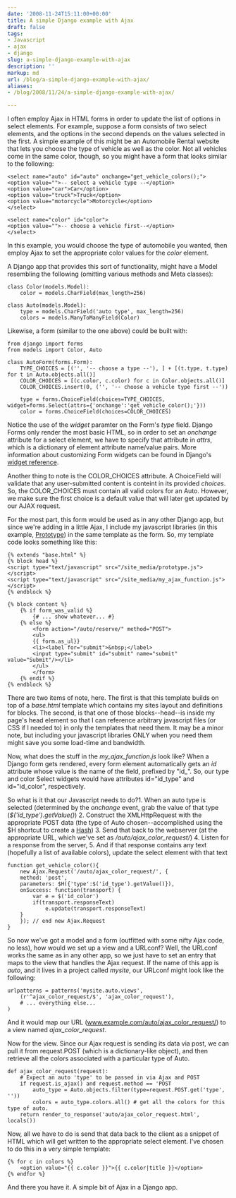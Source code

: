 ```yaml
---
date: '2008-11-24T15:11:00+00:00'
title: A simple Django example with Ajax
draft: false
tags:
- Javascript
- ajax
- django
slug: a-simple-django-example-with-ajax
description: ''
markup: md
url: /blog/a-simple-django-example-with-ajax/
aliases:
- /blog/2008/11/24/a-simple-django-example-with-ajax/

---
```


I often employ Ajax in HTML forms in order to update the list of options in select elements. For example, suppose a form consists of two select elements, and the options in the second depends on the values selected in the first. A simple example of this might be an Automobile Rental website that lets you choose the type of vehicle as well as the color. Not all vehicles come in the same color, though, so you might have a form that looks similar to the following:


```
<select name="auto" id="auto" onchange="get_vehicle_colors();">
<option value="">-- select a vehicle type --</option>
<option value="car">Car</option>
<option value="truck">Truck</option>
<option value="motorcycle">Motorcycle</option>
</select>

<select name="color" id="color">
<option value="">-- choose a vehicle first--</option>
</select>

```

In this example, you would choose the type of automobile you wanted, then employ Ajax to set the appropriate color values for the *color* element.

A Django app that provides this sort of functionality, might have a Model resembling the following (omitting various methods and Meta classes):

```
class Color(models.Model):
    color = models.CharField(max_length=256)

class Auto(models.Model):
    type = models.CharField('auto type', max_length=256)
    colors = models.ManyToManyField(Color)

```

Likewise, a form (similar to the one above) could be built with:

```
from django import forms
from models import Color, Auto

class AutoForm(forms.Form):
    TYPE_CHOICES = [('', '-- choose a type --'), ] + [(t.type, t.type) for t in Auto.objects.all()]
    COLOR_CHOICES = [(c.color, c.color) for c in Color.objects.all()]
    COLOR_CHOICES.insert(0, ('', '-- choose a vehicle type first --'))

    type = forms.ChoiceField(choices=TYPE_CHOICES, widget=forms.Select(attrs={'onchange':'get_vehicle_color();'}))
    color = forms.ChoiceField(choices=COLOR_CHOICES)

```

Notice the use of the *widget* paramter on the Form's *type* field. Django Forms only render the most basic HTML, so in order to set an *onchange* attribute for a select element, we have to specify that attribute in *attrs*, which is a dictionary of element attribute name/value pairs. More information about customizing Form widgets can be found in Django's [widget reference](http://docs.djangoproject.com/en/dev/ref/forms/widgets/#ref-forms-widgets).

Another thing to note is the COLOR_CHOICES attribute. A ChoiceField will validate that any user-submitted content is conteint in its provided *choices*. So, the COLOR_CHOICES must contain all valid colors for an Auto. However, we make sure the first choice is a default value that will later get updated by our AJAX request.

For the most part, this form would be used as in any other Django app, but since we're adding in a little Ajax, I include my javascript libraries (in this example, [Prototype](http://prototypejs.org/)) in the same template as the form. So, my template code looks something like this:

```
{% extends "base.html" %}
{% block head %}
<script type="text/javascript" src="/site_media/prototype.js"></script>
<script type="text/javascript" src="/site_media/my_ajax_function.js"></script>
{% endblock %}

{% block content %}
    {% if form_was_valid %}
        {# ... show whatever... #}
    {% else %}
        <form action="/auto/reserve/" method="POST">
        <ul>
        {{ form.as_ul}}
        <li><label for="submit">&nbsp;</label>
        <input type="submit" id="submit" name="submit" value="Submit"/></li>
        </ul>
        </form>
    {% endif %}
{% endblock %}

```

There are two items of note, here. The first is that this template builds on top of a *base.html* template which contains my sites layout and definitions for blocks. The second, is that one of those blocks--head--is inside my page's head element so that I can reference arbitrary javascript files (or CSS if I needed to) in only the templates that need them. It may be a minor note, but including your javascript libraries ONLY when you need them might save you some load-time and bandwidth.

Now, what does the stuff in the *my_ajax_function.js* look like? When a Django form gets rendered, every form element automatically gets an *id* attribute whose value is the name of the field, prefixed by "id_". So, our type and color Select widgets would have attributes id="id_type" and id="id_color", respectively.

So what is it that our Javascript needs to do?1. When an auto type is selected (determined by the *onchange* event, grab the value of that type (*$('id_type').getValue()*)
2. Construct the XMLHttpRequest with the appropriate POST data (the type of Auto chosen--accomplished using the $H shortcut to create a [Hash](http://prototypejs.org/api/hash))
3. Send that back to the webserver (at the appropriate URL, which we've set as */auto/ajax_color_request/*)
4. Listen for a response from the server,
5. And if that response contains any text (hopefully a list of available colors), update the select element with that text




```
function get_vehicle_color(){
    new Ajax.Request('/auto/ajax_color_request/', {
    method: 'post',
    parameters: $H({'type':$('id_type').getValue()}),
    onSuccess: function(transport) {
        var e = $('id_color')
        if(transport.responseText)
            e.update(transport.responseText)
    }
    }); // end new Ajax.Request
}

```

So now we've got a model and a form (outfitted with some nifty Ajax code, no less), how would we set up a view and a URLconf? Well, the URLconf works the same as in any other app, so we just have to set an entry that maps to the view that handles the Ajax request. If the name of this app is *auto*, and it lives in a project called *mysite*, our URLconf might look like the following:

```
urlpatterns = patterns('mysite.auto.views',
    (r'^ajax_color_request/$', 'ajax_color_request'),
    # ... everything else...
)

```

And it would map our URL (www.example.com/auto/ajax_color_request/) to a view named *ajax_color_request*.

Now for the view. Since our Ajax request is sending its data via post, we can pull it from request.POST (which is a dictionary-like object), and then retrieve all the colors associated with a particular type of Auto.


```
def ajax_color_request(request):
    # Expect an auto 'type' to be passed in via Ajax and POST
    if request.is_ajax() and request.method == 'POST
        auto_type = Auto.objects.filter(type=request.POST.get('type', ''))
        colors = auto_type.colors.all() # get all the colors for this type of auto.
    return render_to_response('auto/ajax_color_request.html', locals())

```

Now, all we have to do is send that data back to the client as a snippet of HTML which will get written to the appropriate select element. I've chosen to do this in a very simple template:

```
{% for c in colors %}
    <option value="{{ c.color }}">{{ c.color|title }}</option>
{% endfor %}

```


And there you have it. A simple bit of Ajax in a Django app.
